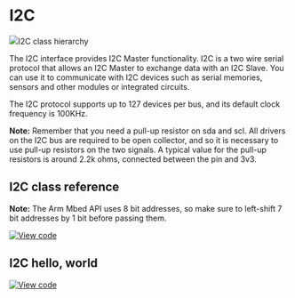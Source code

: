 # I2C

<span class="images">![](https://os.mbed.com/docs/mbed-os/v6.13/mbed-os-api-doxy/classmbed_1_1_i2_c.png)<span>I2C class hierarchy</span></span>

The I2C interface provides I2C Master functionality. I2C is a two wire serial protocol that allows an I2C Master to exchange data with an I2C Slave. You can use it to communicate with I2C devices such as serial memories, sensors and other modules or integrated circuits.

The I2C protocol supports up to 127 devices per bus, and its default clock frequency is 100KHz.

<span class="notes">**Note:** Remember that you need a pull-up resistor on sda and scl. All drivers on the I2C bus are required to be open collector, and so it is necessary to use pull-up resistors on the two signals. A typical value for the pull-up resistors is around 2.2k ohms, connected between the pin and 3v3. </span>

## I2C class reference

<span class="notes">**Note:** The Arm Mbed API uses 8 bit addresses, so make sure to left-shift 7 bit addresses by 1 bit before passing them. </span>

[![View code](https://www.mbed.com/embed/?type=library)](https://os.mbed.com/docs/mbed-os/v6.13/mbed-os-api-doxy/classmbed_1_1_i2_c.html)

## I2C hello, world

[![View code](https://www.mbed.com/embed/?url=https://github.com/ARMmbed/mbed-os-snippet-I2C_ex_1/tree/v6.13)](https://github.com/ARMmbed/mbed-os-snippet-I2C_ex_1/blob/v6.13/main.cpp)
